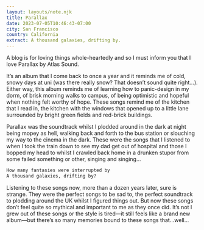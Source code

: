 ```yaml
---
layout: layouts/note.njk
title: Parallax
date: 2023-07-05T10:46:43-07:00
city: San Francisco
country: California
extract: A thousand galaxies, drifting by.
---
```


A blog is for loving things whole-heartedly and so I must inform you that I love Parallax by Atlas Sound.

It’s an album that I come back to once a year and it reminds me of cold, snowy days at uni (was there really snow? That doesn’t sound quite right...). Either way, this album reminds me of learning how to panic-design in my dorm, of brisk morning walks to campus, of being optimistic and hopeful when nothing felt worthy of hope. These songs remind me of the kitchen that I read in, the kitchen with the windows that opened up to a little lane surrounded by bright green fields and red-brick buildings.

Parallax was the soundtrack whilst I plodded around in the dark at night being mopey as hell, walking back and forth to the bus station or slouching my way to the cinema in the dark. These were the songs that I listened to when I took the train down to see my dad get out of hospital and those I bopped my head to whilst I crawled back home in a drunken stupor from some failed something or other, singing and singing...

```md
How many fantasies were interrupted by
A thousand galaxies, drifting by?
```

Listening to these songs now, more than a dozen years later, sure is strange. They were the perfect songs to be sad to, the perfect soundtrack to plodding around the UK whilst I figured things out. But now these songs don’t feel quite so mythical and important to me as they once did. It’s not I grew out of these songs or the style is tired—it still feels like a brand new album—but there’s so many memories bound to these songs that...well...
